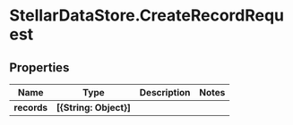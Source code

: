 # StellarDataStore.CreateRecordRequest

## Properties

Name | Type | Description | Notes
------------ | ------------- | ------------- | -------------
**records** | **[{String: Object}]** |  | 


